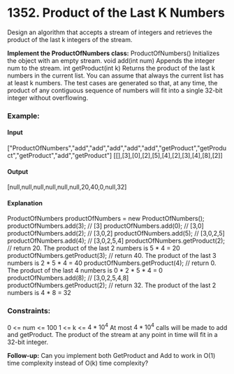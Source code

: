 # 1352. Product of the Last K Numbers
Design an algorithm that accepts a stream of integers and retrieves the product of the last k integers of the stream.

**Implement the ProductOfNumbers class:**
ProductOfNumbers() Initializes the object with an empty stream.
void add(int num) Appends the integer num to the stream.
int getProduct(int k) Returns the product of the last k numbers in the current list. You can assume that always the current list has at least k numbers.
The test cases are generated so that, at any time, the product of any contiguous sequence of numbers will fit into a single 32-bit integer without overflowing.

### Example:
#### Input
["ProductOfNumbers","add","add","add","add","add","getProduct","getProduct","getProduct","add","getProduct"]
[[],[3],[0],[2],[5],[4],[2],[3],[4],[8],[2]]
#### Output
[null,null,null,null,null,null,20,40,0,null,32]
#### Explanation
ProductOfNumbers productOfNumbers = new ProductOfNumbers();
productOfNumbers.add(3);        // [3]
productOfNumbers.add(0);        // [3,0]
productOfNumbers.add(2);        // [3,0,2]
productOfNumbers.add(5);        // [3,0,2,5]
productOfNumbers.add(4);        // [3,0,2,5,4]
productOfNumbers.getProduct(2); // return 20. The product of the last 2 numbers is 5 * 4 = 20
productOfNumbers.getProduct(3); // return 40. The product of the last 3 numbers is 2 * 5 * 4 = 40
productOfNumbers.getProduct(4); // return 0. The product of the last 4 numbers is 0 * 2 * 5 * 4 = 0
productOfNumbers.add(8);        // [3,0,2,5,4,8]
productOfNumbers.getProduct(2); // return 32. The product of the last 2 numbers is 4 * 8 = 32 
 
### Constraints:
0 <= num <= 100
1 <= k <= $`4 * 10^4`$
At most $`4 * 10^4`$ calls will be made to add and getProduct.
The product of the stream at any point in time will fit in a 32-bit integer.

**Follow-up:** Can you implement both GetProduct and Add to work in O(1) time complexity instead of O(k) time complexity?


